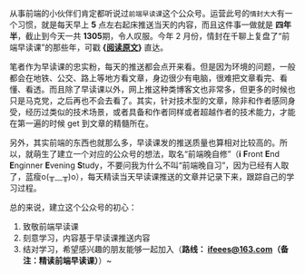 从事前端的小伙伴们肯定都听说过`前端早读课`这个公众号。运营此号的`情封大大`有一个习惯，就是每天早上 **5** 点左右起床推送当天的内容，而且这件事一做就是 **四年半**，截止到今天一共 **1305**期，令人叹服。今年 2 月份，情封在千聊上复盘了“前端早读课”的那些年，可戳 **{[阅读原文](https://m.qlchat.com/wechat/page/live/840000082279952)}** 直达。

笔者作为早读课的忠实粉，每天的推送都会点开来看。但是因为环境的问题，一般都会在地铁、公交、路上等地方看文章，身边很少有电脑，很难把文章看完、看懂、看透。而且除了早读课以外，网上推这种类博客文也非常多，但更多的时候也只是马克党，之后再也不会去看了。其实，针对技术型的文章，除非和作者感同身受，经历过类似的技术场景，或者具备和作者同样或者超越作者的技术能力，才能在第一遍的时候 get 到文章的精髓所在。

另外，其实前端的东西也就那么多，早读课发的推送质量也算相对比较高的。所以，就萌生了建立一个对应的公众号的想法，取名“前端晚自修”（**i** **F**ront **E**nd **E**nginner **E**vening **S**tudy，不要问我为什么不叫“前端晚自习”，因为已经有人取了，蓝瘦o(╥﹏╥)o），每天精读当天早读课推送的文章并记录下来，跟踪自己的学习过程。

总的来说，建立这个公众号的初心：
1. 致敬前端早读课
2. 刻意学习，内容基于早读课推送内容
3. 结对学习，希望感兴趣的朋友能够一起加入（**路线： ifeees@163.com（备注：精读前端早读课）**）~